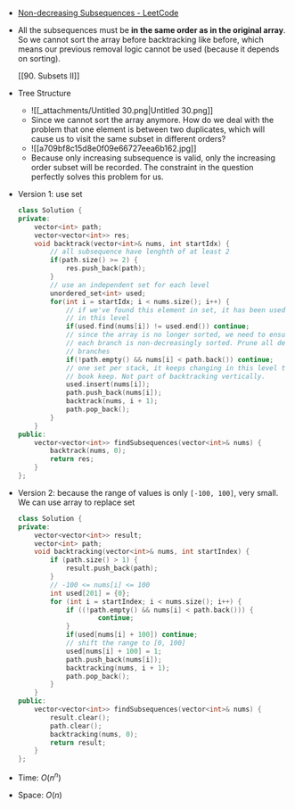 - [Non-decreasing Subsequences - LeetCode](https://leetcode.com/problems/non-decreasing-subsequences/description/)
- All the subsequences must be **in the same order as in the original array**. So we cannot sort the array before backtracking like before, which means our previous removal logic cannot be used (because it depends on sorting).
    
    [[90. Subsets II]]
    
- Tree Structure
	- ![[_attachments/Untitled 30.png|Untitled 30.png]]
	- Since we cannot sort the array anymore. How do we deal with the problem that one element is between two duplicates, which will cause us to visit the same subset in different orders?
	- ![[a709bf8c15d8e0f09e66727eea6b162.jpg]]
	- Because only increasing subsequence is valid, only the increasing order subset will be recorded. The constraint in the question perfectly solves this problem for us. 
    
- Version 1: use set
    
    ```C++
    class Solution {
    private:
        vector<int> path;
        vector<vector<int>> res;
        void backtrack(vector<int>& nums, int startIdx) {
            // all subsequence have lenghth of at least 2
            if(path.size() >= 2) {
                res.push_back(path);
            }
            // use an independent set for each level
            unordered_set<int> used;
            for(int i = startIdx; i < nums.size(); i++) {
                // if we've found this element in set, it has been used 
                // in this level
                if(used.find(nums[i]) != used.end()) continue;
                // since the array is no longer sorted, we need to ensure
                // each branch is non-decreasingly sorted. Prune all decreasing
                // branches
                if(!path.empty() && nums[i] < path.back()) continue;
                // one set per stack, it keeps changing in this level to
                // book keep. Not part of backtracking vertically. 
                used.insert(nums[i]);
                path.push_back(nums[i]);
                backtrack(nums, i + 1);
                path.pop_back();
            }
        }
    public:
        vector<vector<int>> findSubsequences(vector<int>& nums) {
            backtrack(nums, 0);
            return res;
        }
    };
    ```
    
- Version 2: because the range of values is only `[-100, 100]`, very small. We can use array to replace set
    
    ```C++
    class Solution {
    private:
        vector<vector<int>> result;
        vector<int> path;
        void backtracking(vector<int>& nums, int startIndex) {
            if (path.size() > 1) {
                result.push_back(path);
            }
            // -100 <= nums[i] <= 100
            int used[201] = {0};
            for (int i = startIndex; i < nums.size(); i++) {
                if ((!path.empty() && nums[i] < path.back())) {
                        continue;
                }
                if(used[nums[i] + 100]) continue;
                // shift the range to [0, 100]
                used[nums[i] + 100] = 1;
                path.push_back(nums[i]);
                backtracking(nums, i + 1);
                path.pop_back();
            }
        }
    public:
        vector<vector<int>> findSubsequences(vector<int>& nums) {
            result.clear();
            path.clear();
            backtracking(nums, 0);
            return result;
        }
    };
    ```
    
- Time: $O(n^n)$﻿
- Space: $O(n)$